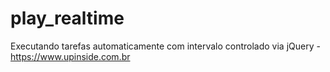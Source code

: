 # play_realtime
Executando tarefas automaticamente com intervalo controlado via jQuery - https://www.upinside.com.br
